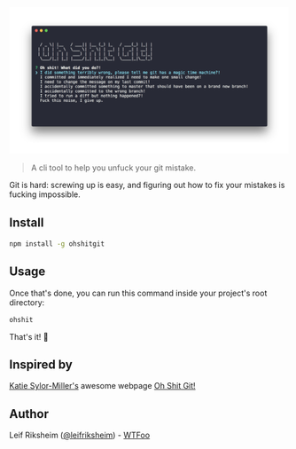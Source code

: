 ![Oh shit!](media/prompt.png)

> A cli tool to help you unfuck your git mistake.

Git is hard: screwing up is easy, and figuring out how to fix your mistakes is fucking impossible.

## Install

```bash
npm install -g ohshitgit
```

## Usage

Once that's done, you can run this command inside your project's root directory:

```bash
ohshit
```

That's it! :tada:

## Inspired by

[Katie Sylor-Miller's](https://twitter.com/ksylor) awesome webpage [Oh Shit Git!](https://ohshitgit.com/)

## Author

Leif Riksheim ([@leifriksheim](https://github.com/leifriksheim)) - [WTFoo](https://github.com/whatthefoo)
